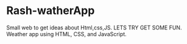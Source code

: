# Rash-watherApp
Small web to get ideas about Html,css,JS. LETS TRY GET SOME FUN.
Weather app using HTML, CSS, and JavaScript.
